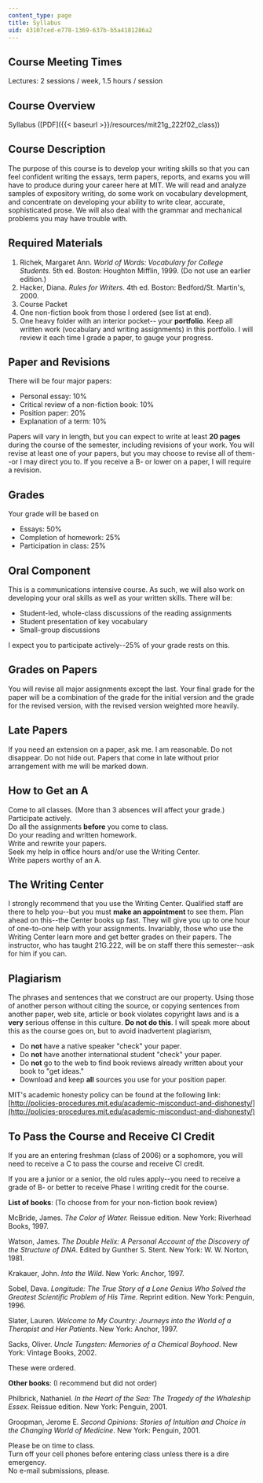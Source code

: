 ```yaml
---
content_type: page
title: Syllabus
uid: 43107ced-e778-1369-637b-b5a4181286a2
---
```


Course Meeting Times
--------------------

Lectures: 2 sessions / week, 1.5 hours / session

Course Overview
---------------

Syllabus ([PDF]({{< baseurl >}}/resources/mit21g_222f02_class))

Course Description
------------------

The purpose of this course is to develop your writing skills so that you can feel confident writing the essays, term papers, reports, and exams you will have to produce during your career here at MIT. We will read and analyze samples of expository writing, do some work on vocabulary development, and concentrate on developing your ability to write clear, accurate, sophisticated prose. We will also deal with the grammar and mechanical problems you may have trouble with.

Required Materials
------------------

1.  Richek, Margaret Ann. _World of Words: Vocabulary for College Students._ 5th ed. Boston: Houghton Mifflin, 1999. (Do not use an earlier edition.)
2.  Hacker, Diana. _Rules for Writers_. 4th ed. Boston: Bedford/St. Martin's, 2000.
3.  Course Packet
4.  One non-fiction book from those I ordered (see list at end).
5.  One heavy folder with an interior pocket-- your **portfolio**. Keep all written work (vocabulary and writing assignments) in this portfolio. I will review it each time I grade a paper, to gauge your progress.

Paper and Revisions
-------------------

There will be four major papers:

*   Personal essay: 10%
*   Critical review of a non-fiction book: 10%
*   Position paper: 20%
*   Explanation of a term: 10%

Papers will vary in length, but you can expect to write at least **20 pages** during the course of the semester, including revisions of your work. You will revise at least one of your papers, but you may choose to revise all of them--or I may direct you to. If you receive a B- or lower on a paper, I will require a revision.

Grades
------

Your grade will be based on

*   Essays: 50%
*   Completion of homework: 25%
*   Participation in class: 25%

Oral Component
--------------

This is a communications intensive course. As such, we will also work on developing your oral skills as well as your written skills. There will be:

*   Student-led, whole-class discussions of the reading assignments
*   Student presentation of key vocabulary
*   Small-group discussions

I expect you to participate actively--25% of your grade rests on this.

Grades on Papers
----------------

You will revise all major assignments except the last. Your final grade for the paper will be a combination of the grade for the initial version and the grade for the revised version, with the revised version weighted more heavily.

Late Papers
-----------

If you need an extension on a paper, ask me. I am reasonable. Do not disappear. Do not hide out. Papers that come in late without prior arrangement with me will be marked down.

How to Get an A
---------------

Come to all classes. (More than 3 absences will affect your grade.)  
Participate actively.  
Do all the assignments **before** you come to class.  
Do your reading and written homework.  
Write and rewrite your papers.  
Seek my help in office hours and/or use the Writing Center.  
Write papers worthy of an A.

The Writing Center
------------------

I strongly recommend that you use the Writing Center. Qualified staff are there to help you--but you must **make an appointment** to see them. Plan ahead on this--the Center books up fast. They will give you up to one hour of one-to-one help with your assignments. Invariably, those who use the Writing Center learn more and get better grades on their papers. The instructor, who has taught 21G.222, will be on staff there this semester--ask for him if you can.

Plagiarism
----------

The phrases and sentences that we construct are our property. Using those of another person without citing the source, or copying sentences from another paper, web site, article or book violates copyright laws and is a **very** serious offense in this culture. **Do not do this**. I will speak more about this as the course goes on, but to avoid inadvertent plagiarism,

*   Do **not** have a native speaker "check" your paper.
*   Do **not** have another international student "check" your paper.
*   Do **not** go to the web to find book reviews already written about your book to "get ideas."
*   Download and keep **all** sources you use for your position paper.

MIT's academic honesty policy can be found at the following link: [http://policies-procedures.mit.edu/academic-misconduct-and-dishonesty/](http://policies-procedures.mit.edu/academic-misconduct-and-dishonesty/)

To Pass the Course and Receive CI Credit
----------------------------------------

If you are an entering freshman (class of 2006) or a sophomore, you will need to receive a C to pass the course and receive CI credit.

If you are a junior or a senior, the old rules apply--you need to receive a grade of B- or better to receive Phase I writing credit for the course.

**List of books**: (To choose from for your non-fiction book review)

McBride, James. _The Color of Water._ Reissue edition. New York: Riverhead Books, 1997.

Watson, James. _The Double Helix: A Personal Account of the Discovery of the Structure of DNA_. Edited by Gunther S. Stent. New York: W. W. Norton, 1981.

Krakauer, John. _Into the Wild_. New York: Anchor, 1997.

Sobel, Dava. _Longitude: The True Story of a Lone Genius Who Solved the Greatest Scientific Problem of His Time_. Reprint edition. New York: Penguin, 1996.

Slater, Lauren. _Welcome to My Country: Journeys into the World of a Therapist and Her Patients_. New York: Anchor, 1997.

Sacks, Oliver. _Uncle Tungsten: Memories of a Chemical Boyhood_. New York: Vintage Books, 2002.

These were ordered.

**Other books**: (I recommend but did not order)

Philbrick, Nathaniel. _In the Heart of the Sea: The Tragedy of the Whaleship Essex_. Reissue edition. New York: Penguin, 2001.

Groopman, Jerome E. _Second Opinions: Stories of Intuition and Choice in the Changing World of Medicine_. New York: Penguin, 2001.

Please be on time to class.  
Turn off your cell phones before entering class unless there is a dire emergency.  
No e-mail submissions, please.